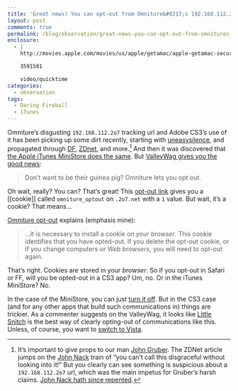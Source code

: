```yaml
---
title: 'Great news! You can opt-out from Omniture&#8217;s 192.168.112.2o7.net'
layout: post
comments: true
permalink: /blog/observation/great-news-you-can-opt-out-from-omnitures-1921681122o7net/
enclosure:
  - |
    http://movies.apple.com/movies/us/apple/getamac/apple-getamac-security_480x376.mov

    3591501

    video/quicktime
categories:
  - observation
tags:
  - Daring Fireball
  - iTunes
---
```

Omniture&#8217;s disgusting `192.168.112.2o7` tracking url and Adobe CS3&#8217;s use of it has been picking up some dirt recently, starting with [uneasysilence][1], and propagated through [DF][2], [ZDnet][3], and more.[^1] And then it was discovered that [the Apple iTunes MiniStore does the same][4]. But [ValleyWag gives you the good news][5]:

> Don&#8217;t want to be their guinea pig? Omniture lets you opt out.

Oh wait, really? You can? That&#8217;s great! This [opt-out link][6] gives you a [[cookie]] called `omniture_optout` on `.2o7.net` with a `1` value. But wait, it&#8217;s a cookie? That means&#8230;

[Omniture opt-out][7] explains (emphasis mine):

> &#8230;it is necessary to install a cookie *on your browser*. This cookie identifies that you have opted-out. If you delete the opt-out cookie, or if you change computers or *Web browsers*, you will need to opt-out again.

That&#8217;s right. Cookies are stored in your *browser*. So if you opt-out in Safari or FF, will you be opted-out in a CS3 app? Um, no. Or in the iTunes MiniStore? No.

In the case of the MiniStore, you can just [turn it off][8]. But in the CS3 case (and for any other apps that build such communications in) things are trickier. As a commenter suggests on the ValleyWag, it looks like [Little Snitch][9] is the best way of clearly opting-out of communications like this. Unless, of course, you want to [switch to Vista][10].

[^1]:    
    It&#8217;s important to give props to our man [John Gruber][2]. The ZDNet article jumps on the [John Nack][11] train of &#8220;you can&#8217;t call this disgraceful without looking into it!&#8221; But you clearly can see something is suspicious about a `192.168.112.2o7` url, which was the main impetus for Gruber&#8217;s harsh claims. [John Nack hath since repented][12].

 [1]: http://uneasysilence.com/archive/2007/12/12789/
 [2]: http://www.daringfireball.net
 [3]: http://blogs.zdnet.com/Apple/?p=1140
 [4]: http://www.since1968.com/article/155/omniture-itunes
 [5]: http://valleywag.com/338011/wear-tinfoil-hats-when-using-adobe-products
 [6]: http://www.112.2o7.net/optout.html?omniture=1&popup=1&locale=en_US&optout=1
 [7]: http://www.112.2o7.net/optout.html?omniture=1&popup=1&locale=en_US
 [8]: http://docs.info.apple.com/article.html?artnum=303066
 [9]: http://obdev.at/products/littlesnitch/index.html
 [10]: http://movies.apple.com/movies/us/apple/getamac/apple-getamac-security_480x376.mov
 [11]: http://blogs.adobe.com/jnack/2007/12/adobe_ate_me_ba.html
 [12]: http://blogs.adobe.com/jnack/2007/12/whats_with_adob.html